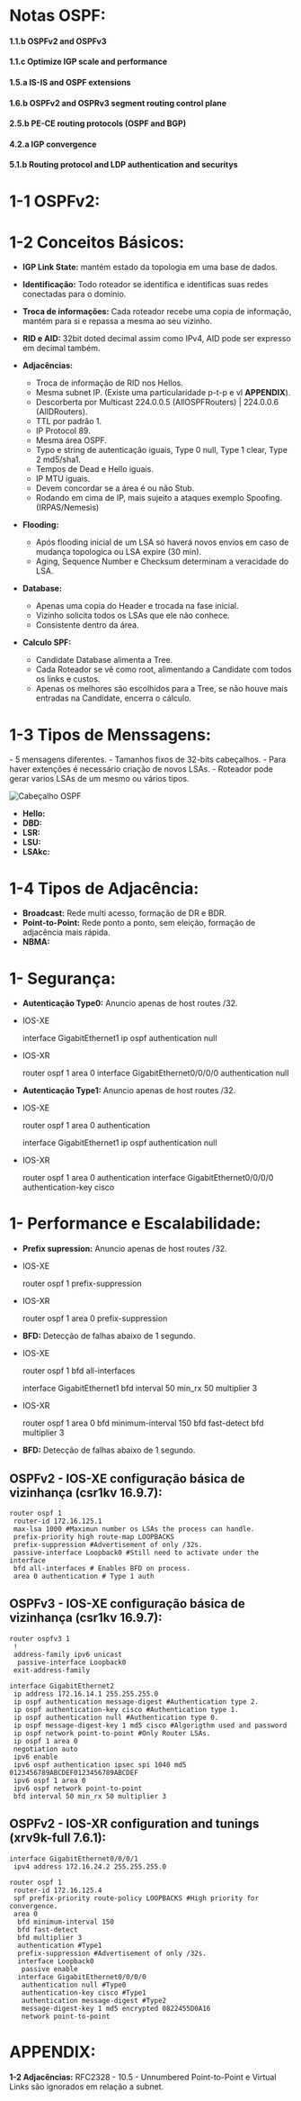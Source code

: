 <h1>Notas OSPF:</h1>

<h4>1.1.b OSPFv2 and OSPFv3</h4>
<h4>1.1.c Optimize IGP scale and performance</h4>
<h4>1.5.a IS-IS and OSPF extensions</h4>
<h4>1.6.b OSPFv2 and OSPRv3 segment routing control plane</h4>
<h4>2.5.b PE-CE routing protocols (OSPF and BGP)</h4>
<h4>4.2.a IGP convergence</h4>
<h4>5.1.b Routing protocol and LDP authentication and securitys</h4>

<h1>1-1 OSPFv2:</h1>

<h1>1-2 Conceitos Básicos:</h1>

- **IGP Link State:** mantém estado da topologia em uma base de dados.
- **Identificação:** Todo roteador se identifica e identificas suas redes conectadas para o domínio.
- **Troca de informações:** Cada roteador recebe uma copia de informação, mantém para si e repassa a mesma ao seu vizinho.
- **RID e AID:** 32bit doted decimal assim como IPv4, AID pode ser expresso em decimal também. 

- **Adjacências:**
    - Troca de informação de RID nos Hellos.
    - Mesma subnet IP. (Existe uma particularidade p-t-p e vl **APPENDIX**).
    - Descorberta por Multicast 224.0.0.5 (AllOSPFRouters) | 224.0.0.6 (AllDRouters).
    - TTL por padrão 1.
    - IP Protocol 89.
    - Mesma área OSPF.
    - Typo e string de autenticação iguais, Type 0 null, Type 1 clear, Type 2 md5/sha1.
    - Tempos de Dead e Hello iguais.
    - IP MTU iguais.
    - Devem concordar se a área é ou não Stub.
    - Rodando em cima de IP, mais sujeito a ataques exemplo Spoofing.(IRPAS/Nemesis)
- **Flooding:**
    - Após flooding inicial de um LSA só haverá novos envios em caso de mudança topologica ou LSA expire (30 min).
    - Aging, Sequence Number e Checksum determinam a veracidade do LSA.
- **Database:**
    - Apenas uma copia do Header e trocada na fase inicial.
    - Vizinho solicita todos os LSAs que ele não conhece.
    - Consistente dentro da área.
- **Calculo SPF:**
    - Candidate Database alimenta a Tree.
    - Cada Roteador se vê como root, alimentando a Candidate com todos os links e custos.
    - Apenas os melhores são escolhidos para a Tree, se não houve mais entradas na Candidate, encerra o cálculo.

<h1>1-3 Tipos de Menssagens:</h1>
- 5 mensagens diferentes.
- Tamanhos fixos de 32-bits cabeçalhos.
- Para haver extenções é necessário criação de novos LSAs.
- Roteador pode gerar varios LSAs de um mesmo ou vários tipos.

   ![Cabeçalho OSPF](/Imagens/ospf-header.png)

- **Hello:**
- **DBD:**
- **LSR:**
- **LSU:**
- **LSAkc:**

<h1>1-4 Tipos de Adjacência:</h1>

- **Broadcast:** Rede multi acesso, formação de DR e BDR.
- **Point-to-Point:** Rede ponto a ponto, sem eleição, formação de adjacência mais rápida.
- **NBMA:** 

<h1>1- Segurança:</h1>

- **Autenticação Type0:** Anuncio apenas de host routes /32.
- IOS-XE

    interface GigabitEthernet1
    ip ospf authentication null

- IOS-XR

    router ospf 1
     area 0
      interface GigabitEthernet0/0/0/0
       authentication null

- **Autenticação Type1:** Anuncio apenas de host routes /32.
- IOS-XE

    router ospf 1
     area 0 authentication

    interface GigabitEthernet1
    ip ospf authentication null

- IOS-XR

    router ospf 1
     area 0
      authentication
      interface GigabitEthernet0/0/0/0
       authentication-key cisco

<h1>1- Performance e Escalabilidade:</h1>

- **Prefix supression:** Anuncio apenas de host routes /32.
- IOS-XE

    router ospf 1
     prefix-suppression
    
- IOS-XR

    router ospf 1
     area 0
      prefix-suppression

- **BFD:** Detecção de falhas abaixo de 1 segundo.
- IOS-XE

    router ospf 1
     bfd all-interfaces
    
    interface GigabitEthernet1
     bfd interval 50 min_rx 50 multiplier 3

- IOS-XR

    router ospf 1
     area 0
      bfd minimum-interval 150
      bfd fast-detect
      bfd multiplier 3

- **BFD:** Detecção de falhas abaixo de 1 segundo.

<h2>OSPFv2 - IOS-XE configuração básica de vizinhança (csr1kv 16.9.7):</h2>

    router ospf 1
     router-id 172.16.125.1
     max-lsa 1000 #Maximun number os LSAs the process can handle.
     prefix-priority high route-map LOOPBACKS
     prefix-suppression #Advertisement of only /32s.
     passive-interface Loopback0 #Still need to activate under the interface
     bfd all-interfaces # Enables BFD on process.
     area 0 authentication # Type 1 auth

<h2>OSPFv3 - IOS-XE configuração básica de vizinhança (csr1kv 16.9.7):</h2>

    router ospfv3 1
     !
     address-family ipv6 unicast
      passive-interface Loopback0
     exit-address-family

    interface GigabitEthernet2
     ip address 172.16.14.1 255.255.255.0
     ip ospf authentication message-digest #Authentication type 2.
     ip ospf authentication-key cisco #Authentication type 1.
     ip ospf authentication null #Authentication type 0.
     ip ospf message-digest-key 1 md5 cisco #Algorigthm used and password
     ip ospf network point-to-point #Only Router LSAs.
     ip ospf 1 area 0
     negotiation auto
     ipv6 enable
     ipv6 ospf authentication ipsec spi 1040 md5 0123456789ABCDEF0123456789ABCDEF
     ipv6 ospf 1 area 0
     ipv6 ospf network point-to-point
     bfd interval 50 min_rx 50 multiplier 3


<h2>OSPFv2 - IOS-XR configuration and tunings (xrv9k-full 7.6.1):</h2>

    interface GigabitEthernet0/0/0/1
     ipv4 address 172.16.24.2 255.255.255.0

    router ospf 1
     router-id 172.16.125.4
     spf prefix-priority route-policy LOOPBACKS #High priority for convergence.
     area 0
      bfd minimum-interval 150
      bfd fast-detect
      bfd multiplier 3
      authentication #Type1
      prefix-suppression #Advertisement of only /32s.
      interface Loopback0
       passive enable
      interface GigabitEthernet0/0/0/0
       authentication null #Type0
       authentication-key cisco #Type1
       authentication message-digest #Type2
       message-digest-key 1 md5 encrypted 0822455D0A16
       network point-to-point

<h1>APPENDIX:</h1>

**1-2 Adjacências:** RFC2328 - 10.5 - Unnumbered Point-to-Point e Virtual Links são ignorados em relação a subnet.